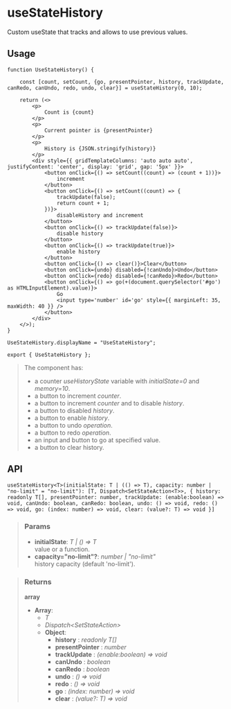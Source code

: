 # useStateHistory
Custom useState that tracks and allows to use previous values.

## Usage

```tsx
function UseStateHistory() {

	const [count, setCount, {go, presentPointer, history, trackUpdate, canRedo, canUndo, redo, undo, clear}] = useStateHistory(0, 10);

	return (<>
		<p>
			Count is {count}
		</p>
		<p>
			Current pointer is {presentPointer}
		</p>
		<p>
			History is {JSON.stringify(history)}
		</p>
		<div style={{ gridTemplateColumns: 'auto auto auto', justifyContent: 'center', display: 'grid', gap: '5px' }}>
			<button onClick={() => setCount((count) => (count + 1))}>
				increment
			</button>
			<button onClick={() => setCount((count) => {
				trackUpdate(false);
				return count + 1;
			})}>
				disableHistory and increment
			</button>
			<button onClick={() => trackUpdate(false)}>
				disable history
			</button>
			<button onClick={() => trackUpdate(true)}>
				enable history
			</button>
			<button onClick={() => clear()}>Clear</button>
			<button onClick={undo} disabled={!canUndo}>Undo</button>
			<button onClick={redo} disabled={!canRedo}>Redo</button>
			<button onClick={() => go(+(document.querySelector('#go') as HTMLInputElement).value)}>
				Go
				<input type='number' id='go' style={{ marginLeft: 35, maxWidth: 40 }} />
			</button>
		</div>
	</>);
}

UseStateHistory.displayName = "UseStateHistory";

export { UseStateHistory };

```

> The component has:
> - a counter _useHistoryState_ variable with _initialState=0_ and _memory=10_.
> - a button to increment _counter_.
> - a button to increment _counter_ and to disable _history_.
> - a button to disabled _history_.
> - a button to enable _history_.
> - a button to undo _operation_.
> - a button to redo _operation_.
> - an input and button to go at specified value.
> - a button to clear history.


## API

```tsx
useStateHistory<T>(initialState: T | (() => T), capacity: number | "no-limit" = "no-limit"): [T, Dispatch<SetStateAction<T>>, { history: readonly T[], presentPointer: number, trackUpdate: (enable:boolean) => void, canUndo: boolean, canRedo: boolean, undo: () => void, redo: () => void, go: (index: number) => void, clear: (value?: T) => void }]
```

> ### Params
>
> - __initialState__: _T | () => T_  
value or a function.
> - __capacity="no-limit"?__: _number | "no-limit"_  
history capacity (default 'no-limit').
>

> ### Returns
>
> __array__
> - __Array__:  
>     - _T_  
>     - _Dispatch<SetStateAction<T>>_  
>     - __Object__:  
>         - __history__ : _readonly T[]_  
>         - __presentPointer__ : _number_  
>         - __trackUpdate__ : _(enable:boolean) => void_  
>         - __canUndo__ : _boolean_  
>         - __canRedo__ : _boolean_  
>         - __undo__ : _() => void_  
>         - __redo__ : _() => void_  
>         - __go__ : _(index: number) => void_  
>         - __clear__ : _(value?: T) => void_  
>